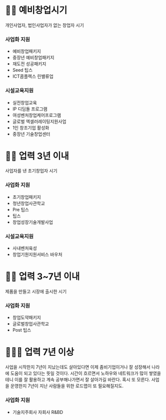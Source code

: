 # 🤰🏻 예비창업시기
개인사업자, 법인사업자가 없는 창업자 시기

### 사업화 지원
- 예비창업패키지
- 중장년 예비창업패키지
- 재도전 성공패키지
- Seed 팁스
- ICT콤플렉스 린밸류업

### 시설교육지원
- 실전창업교육
- IP 디딤돌 프로그램
- 여성벤처창업케어프로그램
- 글로벌 엑셀러레이팅지원사업
- 1인 창조기업 활성화
- 중장년 기술창업센터

#  👶🏻 업력 3년 이내
사업자를 낸 초기창업자 시기

### 사업화 지원
- 초기창업패키지
- 청년창업사관학교
- Pre 팁스
- 팁스
- 창업성장기술개발사업

### 시설교육지원
- 사내벤처육성
- 창업기원지원서비스 바우처

# 🧒🏻 업력 3~7년 이내
제품을 만들고 시장에 출시한 시기

### 사업화 지원
- 창업도약패키지
- 글로벌창업사관학교
- Post 팁스

# 🧑🏻‍🚀 업력 7년 이상
사업을 시작한지 7년이 지났는데도 살아있다면 이제 좀비기업이거나 잘 성장해서 나라에 도움이 되고 있다는 뜻일 것이다.
시간이 흐르면서 노하우와 네트워크가 많이 쌓였을테니 이를 잘 활용하고 계속 공부해나가면서 잘 살아가길 바란다.
혹시 또 모른다. 사업을 운영한지 7년이 지난 사람들을 위한 로드맵이 또 필요해질지도.

### 사업화 지원
- 기술지주회사 자회사 R&BD